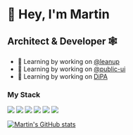 # 👋 Hey, I'm Martin

## Architect & Developer 🕸️

- 🔭 Learning by working on [@leanup](https://github.com/leanupjs)
- 🔭 Learning by working on [@public-ui](https://github.com/public-ui)
- 🔭 Learning by working on [DiPA](https://github.com/DiPA-Projekt)

### My Stack

[![](https://img.shields.io/badge/-TypeScript-3178C6?logo=typescript&logoColor=fff)](https://typescriptlang.org)
[![](https://img.shields.io/badge/-React-61dafb?logo=react&logoColor=fff)](https://reactjs.org)
[![](https://img.shields.io/badge/-Preact-673ab8?logo=react&logoColor=fff)](https://preactjs.com)
[![](https://img.shields.io/badge/-Sevlte-FF3E00?logo=svelte&logoColor=fff)](https://svelte.dev)
[![](https://img.shields.io/badge/-TailwindCSS-38B2AC?logo=tailwind-css&logoColor=fff)](https://tailwindcss.com)
[![](https://img.shields.io/badge/-WindiCSS-38B2ff?logo=tailwind-css&logoColor=fff)](https://windicss.org)

[![Martin's GitHub stats](https://github-readme-stats.vercel.app/api?username=deleonio&show_icons=true)](https://github.com/anuraghazra/github-readme-stats)

<!--
**deleonio/deleonio** is a ✨ _special_ ✨ repository because its `README.md` (this file) appears on your GitHub profile.

Here are some ideas to get you started:

- 🔭 I’m currently working on ...
- 🌱 I’m currently learning ...
- 👯 I’m looking to collaborate on ...
- 🤔 I’m looking for help with ...
- 💬 Ask me about ...
- 📫 How to reach me: ...
- 😄 Pronouns: ...
- ⚡ Fun fact: ...
-->
